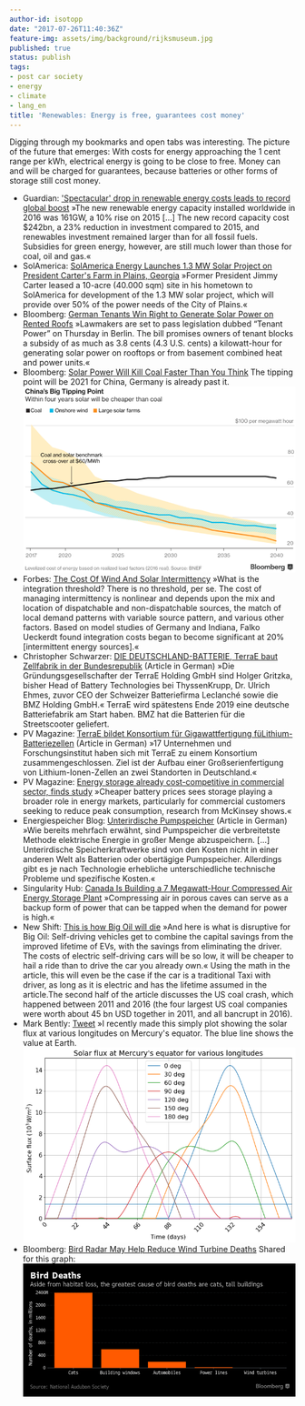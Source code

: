 ```yaml
---
author-id: isotopp
date: "2017-07-26T11:40:36Z"
feature-img: assets/img/background/rijksmuseum.jpg
published: true
status: publish
tags:
- post car society
- energy
- climate
- lang_en
title: 'Renewables: Energy is free, guarantees cost money'
---
```

Digging through my bookmarks and open tabs was interesting. The picture of
the future that emerges: With costs for energy approaching the 1 cent range
per kWh, electrical energy is going to be close to free. Money can and will
be charged for guarantees, because batteries or other forms of storage still
cost money.

- Guardian: ['Spectacular' drop in renewable energy costs leads to record global boost](https://www.theguardian.com/environment/2017/jun/06/spectacular-drop-in-renewable-energy-costs-leads-to-record-global-boost)
  »The new renewable energy capacity installed worldwide in 2016 was 161GW,
  a 10% rise on 2015 […] The new record capacity cost $242bn, a 23%
  reduction in investment compared to 2015, and renewables investment
  remained larger than for all fossil fuels. Subsidies for green energy,
  however, are still much lower than those for coal, oil and gas.«
- SolAmerica: [SolAmerica Energy Launches 1.3 MW Solar Project on President Carter's Farm in Plains, Georgia](http://www.solamericaenergy.com/news/carter-farms/) »Former
  President Jimmy Carter leased a 10-acre (40.000 sqm) site in his hometown
  to SolAmerica for development of the 1.3 MW solar project, which will
  provide over 50% of the power needs of the City of Plains.«
- Bloomberg: [German Tenants Win Right to Generate Solar Power on Rented Roofs](https://www.bloomberg.com/news/articles/2017-06-29/german-tenants-win-right-to-generate-solar-power-on-rented-roofs)
  »Lawmakers are set to pass legislation dubbed “Tenant Power” on
  Thursday in Berlin. The bill promises owners of tenant blocks a subsidy of
  as much as 3.8 cents (4.3 U.S. cents) a kilowatt-hour for generating solar
  power on rooftops or from basement combined heat and power units.«
- Bloomberg: [Solar Power Will Kill Coal Faster Than You Think](https://www.bloomberg.com/news/articles/2017-06-15/solar-power-will-kill-coal-sooner-than-you-think)
  The tipping point will be 2021 for China, Germany is already past
  it.
  ![](/uploads/2017/07/china-tipping-point.png)
- Forbes: [The Cost Of Wind And Solar Intermittency](https://www.forbes.com/sites/uhenergy/2017/01/24/the-cost-of-wind-and-solar-intermittency/amp/)
  »What is the integration threshold? There is no threshold, per se. The
  cost of managing intermittency is nonlinear and depends upon the mix and
  location of dispatchable and non-dispatchable sources, the match of local
  demand patterns with variable source pattern, and various other factors.
  Based on model studies of Germany and Indiana, Falko Ueckerdt found
  integration costs began to become significant at 20% [intermittent energy
  sources].«
- Christopher Schwarzer: [DIE DEUTSCHLAND-BATTERIE, TerraE baut Zellfabrik in der Bundesrepublik](http://christophschwarzer.com/?p=1066) (Article in German) »Die Gründungsgesellschafter der TerraE Holding GmbH sind Holger
  Gritzka, bisher Head of Battery Technologies bei ThyssenKrupp, Dr. Ulrich
  Ehmes, zuvor CEO der Schweizer Batteriefirma Leclanché sowie die BMZ
  Holding GmbH.« TerraE wird spätestens Ende 2019 eine deutsche
  Batteriefabrik am Start haben. BMZ hat die Batterien für die
  Streetscooter geliefert.
- PV Magazine: [TerraE bildet Konsortium für Gigawattfertigung füLithium-Batteriezellen](https://www.pv-magazine.de/2017/07/24/terrae-bildet-konsortium-fuer-gigawattfertigung-fuer-lithium-batteriezellen/)
  (Article in German) »17 Unternehmen und Forschungsinstitut haben sich mit
  TerraE zu einem Konsortium zusammengeschlossen. Ziel ist der Aufbau einer
  Großserienfertigung von Lithium-Ionen-Zellen an zwei Standorten in
  Deutschland.«
- PV Magazine: [Energy storage already cost-competitive in commercial sector, finds study](https://www.pv-magazine.com/2017/06/29/energy-storage-already-cost-competitive-in-commercial-sector-finds-study/)
  »Cheaper battery prices sees storage playing a broader role in energy
  markets, particularly for commercial customers seeking to reduce peak
  consumption, research from McKinsey shows.«
- Energiespeicher Blog: [Unterirdische Pumpspeicher](http://energiespeicher.blogspot.nl/2017/06/unterirdische-pumpspeicher.html)
  (Article in German) »Wie bereits mehrfach erwähnt, sind Pumpspeicher die
  verbreitetste Methode elektrische Energie in großer Menge abzuspeichern.
  [...] Unterirdische Speicherkraftwerke sind von den Kosten nicht in einer
  anderen Welt als Batterien oder obertägige Pumpspeicher. Allerdings gibt
  es je nach Technologie erhebliche unterschiedliche technische Probleme und
  spezifische Kosten.«
- Singularity Hub: [Canada Is Building a 7 Megawatt-Hour Compressed Air Energy Storage Plant](https://singularityhub.com/2017/07/01/canada-is-building-a-7-megawatt-hour-compressed-air-energy-storage-plant/)
  »Compressing air in porous caves can serve as a backup form of power that
  can be tapped when the demand for power is high.«
- New Shift: [This is how Big Oil will die](https://shift.newco.co/this-is-how-big-oil-will-die-38b843bd4fe0)
  »And here is what is disruptive for Big Oil: Self-driving vehicles get to
  combine the capital savings from the improved lifetime of EVs, with the
  savings from eliminating the driver. The costs of electric self-driving
  cars will be so low, it will be cheaper to hail a ride than to drive the
  car you already own.« Using the math in the article, this will even be
  the case if the car is a traditional Taxi with driver, as long as it is
  electric and has the lifetime assumed in the article.The second half of
  the article discusses the US coal crash, which happened between 2011 and
  2016 (the four largest US coal companies were worth about 45 bn USD
  together in 2011, and all bancrupt in 2016).
- Mark Bently:
  [Tweet](https://twitter.com/msbentley/status/882905622714478592) »I
  recently made this simply plot showing the solar flux at various
  longitudes on Mercury's equator. The blue line shows the value at
  Earth.
  ![](/uploads/2017/07/mercury-solar.png)
- Bloomberg: [Bird Radar May Help Reduce Wind Turbine Deaths](https://www.bloomberg.com/news/articles/2017-05-17/gulf-of-suez-wind-farm-seeks-to-save-pelicans-storks-with-radar)
  Shared for this
  graph:
  ![](/uploads/2017/07/bird-death.png)
